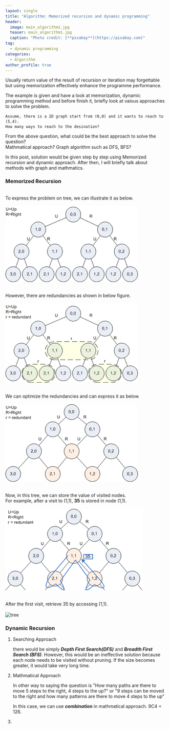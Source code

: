 ```yaml
---
layout: single
title: "Algorithm: Memorized recursion and dynamic programming"
header:
  image: main_algorithm1.jpg
  teaser: main_algorithm1.jpg
  caption: "Photo credit: [**pixabay**](https://pixabay.com)"
tag: 
  - dynamic programming
categories:
  - Algorithm
author_profile: true
---
```


Usually return value of the result of recursion or iteration may forgettable but using memorization effectively enhance the programme performance.

The example is given and have a look at memorization, dynamic programming method and  before finish it, briefly look at vaious approaches to solve the problem.

	Assume, there is a 2D graph start from (0,0) and it wants to reach to (5,4). 
	How many ways to reach to the desination?

From the above question, what could be the best approach to solve the question? <br>
Mathmatical approach? Graph algorithm such as DFS, BFS?

In this post, solution would be given step by step using Memorized recursion and dynamic approach. After then, I will briefly talk about methods with graph and mathmatics.

### Memorized Recursion

<br>To express the problem on tree, we can illustrate it as below.<br><br>
![tree](/images/algorithm/dynprog/tree.png)

<br>However, there are redundancies as shown in below figure.<br><br>
![tree](/images/algorithm/dynprog/tree_redundant.png)

<br>We can optimize the redundancies and can express it as below.<br><br>
![tree](/images/algorithm/dynprog/tree_improved.png)

<br>Now, in this tree, we can store the value of visited nodes.<br>
	For example, after a visit to (1,1), **35** is stored in node (1,1).<br><br>
![tree](/images/algorithm/dynprog/tree_improved_path.png)

<br>After the first visit, retrieve 35 by accessing (1,1).<br><br>
![tree](/images/dynprog/algorithm/tree_improved_path2.png)



### Dynamic Recursion




1. Searching Approach

    there would be simply ***Depth First Search(DFS)*** and ***Breadth First Search (BFS)***.
    However, this would be an ineffective solution because each node needs to be visited without pruning. If the size becomes greater, it would take very long time.

2. Mathmatical Approach

	In other way to saying the question is "How many paths are there to move 5 steps to the right, 4 steps to the up?" or "9 steps can be moved to the right and how many patterns are there to move 4 steps to the up"

	In this case, we can use ***combination*** in mathmatical approach.
	9C4 = 126.

3. 